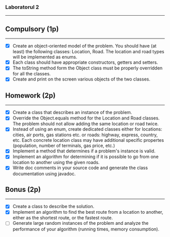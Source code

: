 ### Laboratorul 2

-----------------------

## Compulsory (1p)

------------------------

- [x] Create an object-oriented model of the problem. You should have (at least) the following classes: Location, Road.
  The location and road types will be implemented as enums.
- [x] Each class should have appropriate constructors, getters and setters.
- [x] The toString method form the Object class must be properly overridden for all the classes.
- [x] Create and print on the screen various objects of the two classes.

## Homework (2p)

---------------------

- [x] Create a class that describes an instance of the problem.
- [x] Override the Object.equals method for the Location and Road classes. The problem should not allow adding the same location or road twice.
- [x] Instead of using an enum, create dedicated classes either for locations: cities, air ports, gas stations etc. or roads: highway, express, country, etc. Each concrete location class may have additional specific propertes (population, number of terminals, gas price, etc.)
- [x] Implement a method that determines if a problem's instance is valid.
- [x] Implement an algorithm for determining if it is possible to go from one location to another using the given roads.
- [x] Write doc comments in your source code and generate the class documentation using javadoc.

## Bonus (2p)

----------------------

- [x] Create a class to describe the solution.
- [x] Implement an algorithm to find the best route from a location to another, either as the shortest route, or the fastest route.
- [ ] Generate large random instances of the problem and analyze the performance of your algorithm (running times, memory consumption).